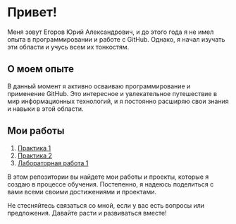 
# Привет!

Меня зовут Егоров Юрий Александрович, и до этого года я не имел опыта в программировании и работе с GitHub. Однако, я начал изучать эти области и учусь всем их тонкостям.

## О моем опыте

В данный момент я активно осваиваю программирование и применение GitHub. Это интересное и увлекательное путешествие в мир информационных технологий, и я постоянно расширяю свои знания и навыки в этой области.

## Мои работы

1. [Практика 1 ](https://github.com/AJDragon01/TOIB_Egorov/tree/practica_1) 
2. [Практика 2](https://github.com/AJDragon01/TOIB_Egorov/tree/practica_2) 
3. [Лабораторная работа 1](https://github.com/AJDragon01/TOIB_Egorov/tree/lab_1) 

В этом репозитории вы найдете мои работы и проекты, которые я создаю в процессе обучения. Постепенно, я надеюсь поделиться с вами всеми своими достижениями и проектами.

Не стесняйтесь связаться со мной, если у вас есть вопросы или предложения. Давайте расти и развиваться вместе!
